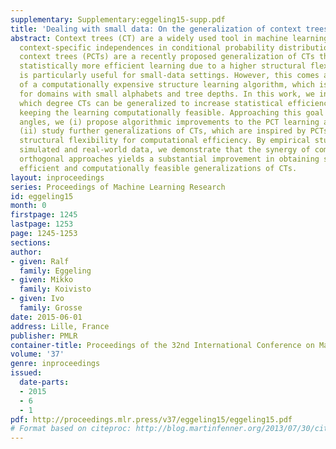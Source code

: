 ```yaml
---
supplementary: Supplementary:eggeling15-supp.pdf
title: 'Dealing with small data: On the generalization of context trees'
abstract: Context trees (CT) are a widely used tool in machine learning for representing
  context-specific independences in conditional probability distributions. Parsimonious
  context trees (PCTs) are a recently proposed generalization of CTs that can enable
  statistically more efficient learning due to a higher structural flexibility, which
  is particularly useful for small-data settings. However, this comes at the cost
  of a computationally expensive structure learning algorithm, which is feasible only
  for domains with small alphabets and tree depths. In this work, we investigate to
  which degree CTs can be generalized to increase statistical efficiency while still
  keeping the learning computationally feasible. Approaching this goal from two different
  angles, we (i) propose algorithmic improvements to the PCT learning algorithm, and
  (ii) study further generalizations of CTs, which are inspired by PCTs, but trade
  structural flexibility for computational efficiency. By empirical studies both on
  simulated and real-world data, we demonstrate that the synergy of combining of both
  orthogonal approaches yields a substantial improvement in obtaining statistically
  efficient and computationally feasible generalizations of CTs.
layout: inproceedings
series: Proceedings of Machine Learning Research
id: eggeling15
month: 0
firstpage: 1245
lastpage: 1253
page: 1245-1253
sections: 
author:
- given: Ralf
  family: Eggeling
- given: Mikko
  family: Koivisto
- given: Ivo
  family: Grosse
date: 2015-06-01
address: Lille, France
publisher: PMLR
container-title: Proceedings of the 32nd International Conference on Machine Learning
volume: '37'
genre: inproceedings
issued:
  date-parts:
  - 2015
  - 6
  - 1
pdf: http://proceedings.mlr.press/v37/eggeling15/eggeling15.pdf
# Format based on citeproc: http://blog.martinfenner.org/2013/07/30/citeproc-yaml-for-bibliographies/
---
```

